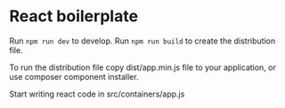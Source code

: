 # React boilerplate

Run `` npm run dev `` to develop.
Run `` npm run build `` to create the distribution file.

To run the distribution file copy dist/app.min.js file to your application, or use composer component installer.

Start writing react code in src/containers/app.js
